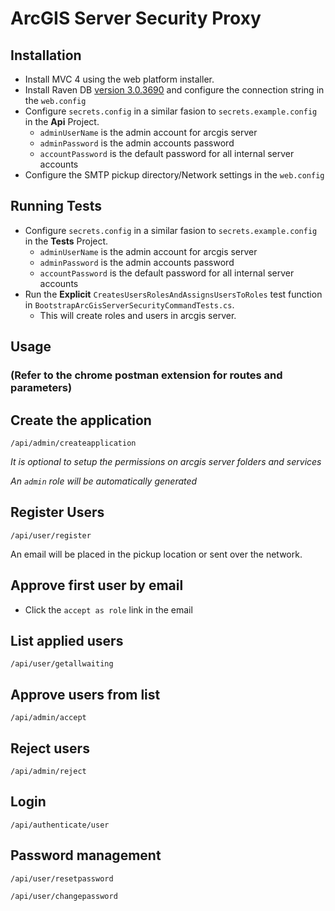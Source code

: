 # ArcGIS Server Security Proxy

## Installation

- Install MVC 4 using the web platform installer.
- Install Raven DB [version 3.0.3690](http://hibernatingrhinos.com/builds/RavenDB-Stable-3.0/3690) and configure the connection string in the `web.config`
- Configure `secrets.config` in a similar fasion to `secrets.example.config` in the **Api** Project.
  - `adminUserName` is the admin account for arcgis server
  - `adminPassword` is the admin accounts password
  - `accountPassword` is the default password for all internal server accounts
- Configure the SMTP pickup directory/Network settings in the `web.config`

## Running Tests

- Configure `secrets.config` in a similar fasion to `secrets.example.config` in the **Tests** Project.
  - `adminUserName` is the admin account for arcgis server
  - `adminPassword` is the admin accounts password
  - `accountPassword` is the default password for all internal server accounts
- Run the **Explicit** `CreatesUsersRolesAndAssignsUsersToRoles` test function in `BootstrapArcGisServerSecurityCommandTests.cs`. 
  - This will create roles and users in arcgis server.

## Usage 

### (Refer to the chrome postman extension for routes and parameters)

## Create the application

`/api/admin/createapplication`

_It is optional to setup the permissions on arcgis server folders and services_

_An `admin` role will be automatically generated_

## Register Users

`/api/user/register`

An email will be placed in the pickup location or sent over the network. 

## Approve first user by email
- Click the `accept as role` link in the email

## List applied users

`/api/user/getallwaiting`

## Approve users from list

`/api/admin/accept`

## Reject users

`/api/admin/reject`

## Login
`/api/authenticate/user`

## Password management

`/api/user/resetpassword`

`/api/user/changepassword`
